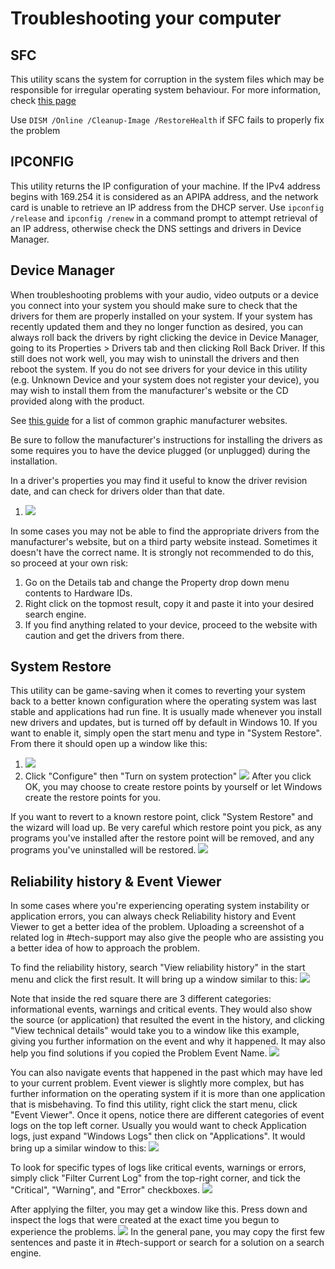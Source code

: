 # Troubleshooting your computer

## SFC

This utility scans the system for corruption in the system files which may be responsible for irregular operating system behaviour.
For more information, check [this page](https://support.microsoft.com/en-us/help/929833/use-the-system-file-checker-tool-to-repair-missing-or-corrupted-system)

Use `DISM /Online /Cleanup-Image /RestoreHealth` if SFC fails to properly fix the problem

## IPCONFIG

This utility returns the IP configuration of your machine. If the IPv4 address begins with 169.254 it is considered as an APIPA address, and the network card is unable to retrieve an IP address from the DHCP server. Use `ipconfig /release` and `ipconfig /renew` in a command prompt to attempt retrieval of an IP address, otherwise check the DNS settings and drivers in Device Manager.


## Device Manager
When troubleshooting problems with your audio, video outputs or a device you connect into your system you should make sure to check that the drivers for them are properly installed on your system. If your system has recently updated them and they no longer function as desired, you can always roll back the drivers by right clicking the device in Device Manager, going to its Properties > Drivers tab and then clicking Roll Back Driver. If this still does not work well, you may wish to uninstall the drivers and then reboot the system. If you do not see drivers for your device in this utility (e.g. Unknown Device and your system does not register your device), you may wish to install them from the manufacturer's website or the CD provided along with the product.

See [this guide](https://msft.chat/wiki/reinstalling-gpu-drivers.html#method-3-oem-website) for a list of common graphic manufacturer websites.

Be sure to follow the manufacturer's instructions for installing the drivers as some requires you to have the device plugged (or unplugged) during the installation.

In a driver's properties you may find it useful to know the driver revision date, and can check for drivers older than that date. 
1. ![](img/troubleshooting/drvmgr1.png)

In some cases you may not be able to find the appropriate drivers from the manufacturer's website, but on a third party website instead. Sometimes it doesn't have the correct name. It is strongly not recommended to do this, so proceed at your own risk:

1. Go on the Details tab and change the Property drop down menu contents to Hardware IDs.
2. Right click on the topmost result, copy it and paste it into your desired search engine.
3. If you find anything related to your device, proceed to the website with caution and get the drivers from there.

## System Restore
This utility can be game-saving when it comes to reverting your system back to a better known configuration where the operating system was last stable and applications had run fine. It is usually made whenever you install new drivers and updates, but is turned off by default in Windows 10. If you want to enable it, simply open the start menu and type in "System Restore". From there it should open up a window like this: 
1. ![](img/troubleshooting/sysrestore1.png)
2. Click "Configure" then "Turn on system protection" ![](img/troubleshooting/sysrestore2.png)
After you click OK, you may choose to create restore points by yourself or let Windows create the restore points for you.

If you want to revert to a known restore point, click "System Restore" and the wizard will load up. Be very careful which restore point you pick, as any programs you've installed after the restore point will be removed, and any programs you've uninstalled will be restored.
![](img/troubleshooting/sysrestore2.png)

## Reliability history & Event Viewer
In some cases where you're experiencing operating system instability or application errors, you can always check Reliability history and Event Viewer to get a better idea of the problem. Uploading a screenshot of a related log in #tech-support may also give the people who are assisting you a better idea of how to approach the problem.

To find the reliability history, search "View reliability history" in the start menu and click the first result. It will bring up a window similar to this: ![](img/troubleshooting/rhistory3.png)

Note that inside the red square there are 3 different categories: informational events, warnings and critical events. They would also show the source (or application) that resulted the event in the history, and clicking "View technical details" would take you to a window like this example, giving you further information on the event and why it happened. It may also help you find solutions if you copied the Problem Event Name.
![](img/troubleshooting/rhistory1.png)

You can also navigate events that happened in the past which may have led to your current problem.
Event viewer is slightly more complex, but has further information on the operating system if it is more than one application that is misbehaving. To find this utility, right click the start menu, click "Event Viewer". Once it opens, notice there are different categories of event logs on the top left corner. Usually you would want to check Application logs, just expand "Windows Logs" then click on "Applications". It would bring up a similar window to this: ![](img/troubleshooting/eventlog1.png)

To look for specific types of logs like critical events, warnings or errors, simply click "Filter Current Log" from the top-right corner, and tick the "Critical", "Warning", and "Error" checkboxes. ![](img/troubleshooting/eventlog.png)

After applying the filter, you may get a window like this. Press down and inspect the logs that were created at the exact time you begun to experience the problems.
![](img/troubleshooting/rhistory2.png)
In the general pane, you may copy the first few sentences and paste it in #tech-support or search for a solution on a search engine.
